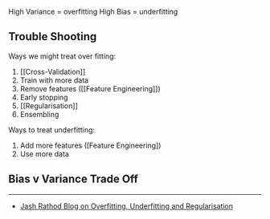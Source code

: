 
High Variance = overfitting
High Bias = underfitting

## Trouble Shooting

Ways we might treat over fitting: 
1. [[Cross-Validation]]
2. Train with more data
3. Remove features ([[Feature Engineering]])
4. Early stopping
5. [[Regularisation]]
6. Ensembling 

Ways to treat underfitting:
1. Add more features ([Feature Engineering])
2. Use more data

## Bias v Variance Trade Off





---
- [Jash Rathod Blog on Overfitting, Underfitting and Regularisation](https://jashrathod.github.io/2021-09-30-underfitting-overfitting-and-regularization/)